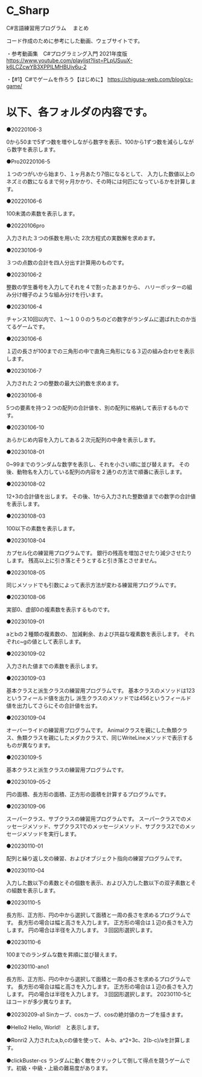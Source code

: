 # C_Sharp
C#言語練習用プログラム 　まとめ

コード作成のために参考にした動画、ウェブサイトです。

・参考動画集　C#プログラミング入門 2021年度版
https://www.youtube.com/playlist?list=PLpUSuuX-k6LCZcwYB3XPPlLMHBUjv6u-2

・【#1】C#でゲームを作ろう【はじめに】
https://chigusa-web.com/blog/cs-game/

以下、各フォルダの内容です。
======================

●20220106-3

0から50まで5ずつ数を増やしながら数字を表示、100から1ずつ数を減らしながら数字を表示します。


●Pro20220106-5

１つのつがいから始まり、１ヶ月あたり7倍になるとして、
入力した数値以上のネズミの数になるまで何ヶ月かかり、その時には何匹になっているかを計算します。

●20220106-6

100未満の素数を表示します。

●20220106pro

入力された３つの係数を用いた
2次方程式の実数解を求めます。



●20230106-9

３つの点数の合計を四人分出す計算用のものです。

●20230106-2

整数の学生番号を入力してそれを４で割ったあまりから、
ハリーポッターの組み分け帽子のような組み分けを行います。


●20230106-4

チャンス10回以内で、１〜１００のうちのどの数字がランダムに選ばれたのか当てるゲームです。

●20230106-6

１辺の長さが100までの三角形の中で直角三角形になる３辺の組み合わせを表示します。


●20230106-7

入力された２つの整数の最大公約数を求めます。

●20230106-8

5つの要素を持つ２つの配列の合計値を、別の配列に格納して表示するものです。

●20230106-10

あらかじめ内容を入力してある２次元配列の中身を表示します。

●20230108-01

0~99までのランダムな数字を表示し、それを小さい順に並び替えます。
その後、動物名を入力している配列の内容を２通りの方法で順番に表示します。

●20230108-02

12+3の合計値を出します。
その後、1から入力された整数値までの数字の合計値を表示します。

●20230108-03

100以下の素数を表示します。


●20230108-04

カプセル化の練習用プログラムです。
銀行の残高を増加させたり減少させたりします。
残高以上に引き落とそうとすると引き落とさせません。

●20230108-05

同じメソッドでも引数によって表示方法が変わる練習用プログラムです。


●20230108-06

実部0、虚部0の複素数を表示するものです。

●20230109-01

aとbの２種類の複素数の、
加減剰余、および共益な複素数を表示します。
それぞれc~gの値として表示します。

●20230109-02

入力された値までの素数を表示します。

●20230109-03

基本クラスと派生クラスの練習用プログラムです。
基本クラスのメソッドは123というフィールド値を出力し
派生クラスのメソッドでは456というフィールド値を出力してさらにその合計値を出す。

●20230109-04

オーバーライドの練習用プログラムです。
Animalクラスを親にした魚類クラス、魚類クラスを親にしたメダカクラスで、同じWriteLineメソッドで表示するものが異なります。

●20230109-5

基本クラスと派生クラスの練習用プログラムです。

●20230109-05-2

円の面積、長方形の面積、正方形の面積を計算するプログラムです。


●20230109-06

スーパークラス、サブクラスの練習用プログラムです。
スーパークラスでのメッセージメソッド、サブクラス1でのメッセージメソッド、サブクラス2でのメッセージメソッドを実行します。

●20230110-01

配列と繰り返し文の練習、およびオブジェクト指向の練習プログラムです。



●20230110-04

 入力した数以下の素数とその個数を表示、および入力した数以下の双子素数とその組数を表示します。

●20230110-5

長方形、正方形、円の中から選択して面積と一周の長さを求めるプログラムです。
長方形の場合は幅と高さを入力します。
正方形の場合は１辺の長さを入力します。
円の場合は半径を入力します。
３回図形選択します。

●20230110-6

100までのランダムな数を昇順に並び替えます。

●20230110-ano1

長方形、正方形、円の中から選択して面積と一周の長さを求めるプログラムです。
長方形の場合は幅と高さを入力します。
正方形の場合は１辺の長さを入力します。
円の場合は半径を入力します。
３回図形選択します。
20230110-5とはコードが多少異なります。


●20230209-a1
Sinカーブ、cosカーブ、cosの絶対値のカーブを描きます。


●Hello2
Hello, World!　と表示します。

●Ronri2
入力されたa,b,cの値を使って、
A-b、a^2+3c、2(b-c)/aを計算します。

●clickBuster-cs
ランダムに動く敵をクリックして倒して得点を競うゲームです。初級・中級・上級の難易度があります。
